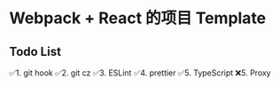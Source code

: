 # Webpack + React 的项目 Template

## Todo List

✅1. git hook
✅2. git cz
✅3. ESLint
✅4. prettier
✅5. TypeScript
❌5. Proxy
